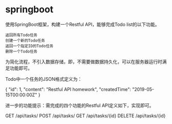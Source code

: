# springboot
使用SpringBoot框架，构建一个Restful API，能够完成Todo list的以下功能。

    返回所有Todo任务
    创建一个新的Todo任务
    返回一个指定ID的Todo任务
    删除一个Todo任务

为简化流程，不引入数据存储，即，不需要做数据持久化，可以在服务器运行时满足功能即可。

Todo中一个任务的JSON格式定义为：

  {
    "id": 1,
    "content": "Restful API homework",
    "createdTime": "2019-05-15T00:00:00Z"
  }

进一步的功能提示：需完成的四个功能的Restful API定义如下，实现即可。

GET /api/tasks/
POST /api/tasks/
GET /api/tasks/{id}
DELETE /api/tasks/{id}

